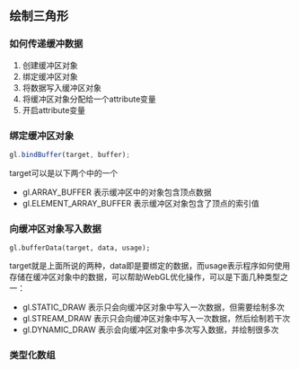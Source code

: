 ## 绘制三角形

### 如何传递缓冲数据

1. 创建缓冲区对象
2. 绑定缓冲区对象
3. 将数据写入缓冲区对象
4. 将缓冲区对象分配给一个attribute变量
5. 开启attribute变量

### 绑定缓冲区对象

```js
gl.bindBuffer(target, buffer);
```
target可以是以下两个中的一个
- gl.ARRAY_BUFFER 表示缓冲区中的对象包含顶点数据
- gl.ELEMENT_ARRAY_BUFFER 表示缓冲区对象包含了顶点的索引值

### 向缓冲区对象写入数据

```gl
gl.bufferData(target, data, usage);
```

target就是上面所说的两种，data即是要绑定的数据，而usage表示程序如何使用存储在缓冲区对象中的数据，可以帮助WebGL优化操作，可以是下面几种类型之一：

- gl.STATIC_DRAW 表示只会向缓冲区对象中写入一次数据，但需要绘制多次
- gl.STREAM_DRAW 表示只会向缓冲区对象中写入一次数据，然后绘制若干次
- gl.DYNAMIC_DRAW 表示会向缓冲区对象中多次写入数据，并绘制很多次

### 类型化数组

